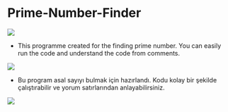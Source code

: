 # Prime-Number-Finder
<img src="https://user-images.githubusercontent.com/73097560/115834477-dbab4500-a447-11eb-908a-139a6edaec5c.gif">

- This programme created for the finding prime number. You can easily run the code and understand the code from comments.

<img src="https://user-images.githubusercontent.com/73097560/115834477-dbab4500-a447-11eb-908a-139a6edaec5c.gif">

- Bu program asal sayıyı bulmak için hazırlandı. Kodu kolay bir şekilde çalıştırabilir ve yorum satırlarından anlayabilirsiniz.

<img src="https://user-images.githubusercontent.com/73097560/115834477-dbab4500-a447-11eb-908a-139a6edaec5c.gif">
